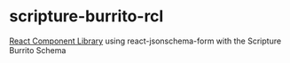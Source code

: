 # scripture-burrito-rcl

[React Component Library](https://forum.door43.org/t/component-libraries/396) using react-jsonschema-form with the Scripture Burrito Schema
